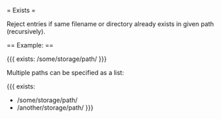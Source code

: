 = Exists =

Reject entries if same filename or directory already exists in given path (recursively).

== Example: ==

{{{
exists: /some/storage/path/
}}}

Multiple paths can be specified as a list:

{{{
exists:
  - /some/storage/path/
  - /another/storage/path/
}}}